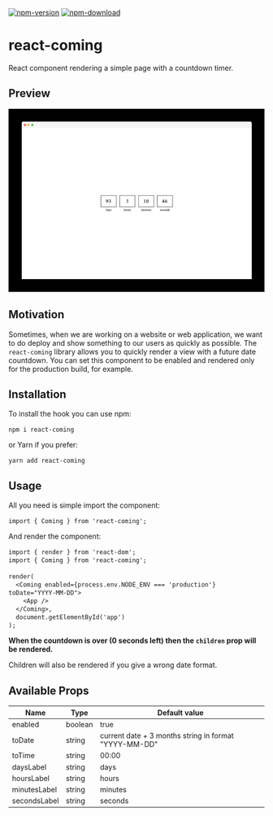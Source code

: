 [![npm-version](https://img.shields.io/npm/v/react-coming.svg)](https://www.npmjs.com/package/react-coming)
[![npm-download](https://img.shields.io/npm/dt/react-coming.svg)](https://www.npmjs.com/package/react-coming)

# react-coming

React component rendering a simple page with a countdown timer.

## Preview

![preview.png](https://raw.githubusercontent.com/cyntler/react-coming/main/preview.png)

## Motivation

Sometimes, when we are working on a website or web application, we want to do deploy and show something to our users as quickly as possible. The `react-coming` library allows you to quickly render a view with a future date countdown. You can set this component to be enabled and rendered only for the production build, for example.

## Installation

To install the hook you can use npm:

```shell
npm i react-coming
```

or Yarn if you prefer:

```shell
yarn add react-coming
```

## Usage

All you need is simple import the component:

```tsx
import { Coming } from 'react-coming';
```

And render the component:

```tsx
import { render } from 'react-dom';
import { Coming } from 'react-coming';

render(
  <Coming enabled={process.env.NODE_ENV === 'production'} toDate="YYYY-MM-DD">
    <App />
  </Coming>,
  document.getElementById('app')
);
```

**When the countdown is over (0 seconds left) then the `children` prop will be rendered.**

Children will also be rendered if you give a wrong date format.

## Available Props

| Name         | Type    | Default value                                         |
| ------------ | ------- | ----------------------------------------------------- |
| enabled      | boolean | true                                                  |
| toDate       | string  | current date + 3 months string in format "YYYY-MM-DD" |
| toTime       | string  | 00:00                                                 |
| daysLabel    | string  | days                                                  |
| hoursLabel   | string  | hours                                                 |
| minutesLabel | string  | minutes                                               |
| secondsLabel | string  | seconds                                               |
